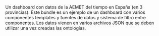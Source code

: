 Un dashboard con datos de la AEMET del tiempo en España (en 3 provincias).
Este bundle es un ejemplo de un dashboard con varios componentes templates y fuentes de datos y sistema de filtro entre componentes.
Los datos vienen en varios archivos JSON que se deben utilizar una vez creadas las ontologías.